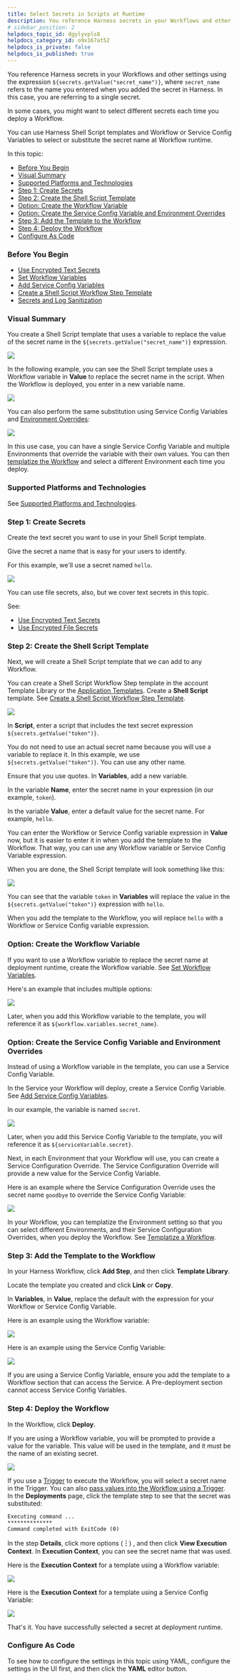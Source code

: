 ```yaml
---
title: Select Secrets in Scripts at Runtime
description: You reference Harness secrets in your Workflows and other settings using the expression ${secrets.getValue("secret_name")} , where secret_name refers to the name you entered when you added the secret…
# sidebar_position: 2
helpdocs_topic_id: dgylyvpls8
helpdocs_category_id: o9x167at52
helpdocs_is_private: false
helpdocs_is_published: true
---
```


You reference Harness secrets in your Workflows and other settings using the expression `${secrets.getValue("secret_name")}`, where `secret_name` refers to the name you entered when you added the secret in Harness. In this
 case, you are referring to a single secret.


In some cases, you might want to select different secrets each time you deploy a Workflow.


You can use Harness Shell Script templates and Workflow or Service Config Variables to select or substitute the secret name at Workflow runtime.


In this topic:


* [Before You Begin](#before_you_begin)
* [Visual Summary](#visual_summary)
* [Supported Platforms and Technologies](#undefined)
* [Step 1: Create Secrets](#step_1_create_secrets)
* [Step 2: Create the Shell Script Template](#step_2_create_the_shell_script_template)
* [Option: Create the Workflow Variable](#option_create_the_workflow_variable)
* [Option: Create the Service Config Variable and Environment Overrides](#option_create_the_service_config_variable_and_environment_overrides)
* [Step 3: Add the Template to the Workflow](#step_3_add_the_template_to_the_workflow)
* [Step 4: Deploy the Workflow](#step_4_deploy_the_workflow)
* [Configure As Code](#configure_as_code)


### Before You Begin


* [Use Encrypted Text Secrets](use-encrypted-text-secrets.md)
* [Set Workflow Variables](../../../continuous-delivery/model-cd-pipeline/workflows/add-workflow-variables-new-template.md)
* [Add Service Config Variables](../../../continuous-delivery/model-cd-pipeline/setup-services/add-service-level-config-variables.md)
* [Create a Shell Script Workflow Step Template](../../account/manage-templatelib/create-a-shell-script-workflow-step-template.md)
* [Secrets and Log Sanitization](../../techref-category/techref-security/secrets-and-log-sanitization.md)


### Visual Summary


You create a Shell Script template that uses a variable to replace the value of the secret name in the `${secrets.getValue("secret_name")}` expression.




![](./static/select-secrets-in-scripts-at-runtime-30.png)



In the following example, you can see the Shell Script template uses a Workflow variable in **Value** to replace the secret name in the script. When the Workflow is deployed, you enter in a new variable name.




![](./static/select-secrets-in-scripts-at-runtime-31.png)


You can also perform the same substitution using Service Config Variables and
 [Environment Overrides](../../../continuous-delivery/model-cd-pipeline/environments/override-service-files-and-variables-in-environments.md):



![](./static/select-secrets-in-scripts-at-runtime-32.png)


In this use case, you can have a single Service Config Variable and multiple Environments that override the variable with their own values. You can then
 [templatize the Workflow](../../../continuous-delivery/model-cd-pipeline/workflows/templatize-a-workflow-new-template.md) and select a different Environment each time you deploy.


### Supported Platforms and Technologies


See
 [Supported Platforms and Technologies](https://docs.harness.io/article/220d0ojx5y-supported-platforms).


### Step 1: Create Secrets


Create the text secret you want to use in your Shell Script template.


Give the secret a name that is easy for your users to identify.


For this example, we'll use a secret named `hello`.




![](./static/select-secrets-in-scripts-at-runtime-33.png)


You can use file secrets, also, but we cover text secrets in this topic.


See:


* [Use Encrypted Text Secrets](use-encrypted-text-secrets.md)
* [Use Encrypted File Secrets](use-encrypted-file-secrets.md)


### Step 2: Create the Shell Script Template


Next, we will create a Shell Script template that we can add to any Workflow.


You can create a Shell Script Workflow Step template in the account Template Library or the
 [Application Templates](../../../continuous-delivery/concepts-cd/deployment-types/use-templates.md).
Create a **Shell Script** template. See
 [Create a Shell Script Workflow Step Template](../../account/manage-templatelib/create-a-shell-script-workflow-step-template.md).




![](./static/select-secrets-in-scripts-at-runtime-34.png)


In **Script**, enter a script that includes the text secret expression `${secrets.getValue("token")}`.


You do not need to use an actual secret name because you will use a variable to replace it. In this example, we use `${secrets.getValue("token")}`. You can use any other name.


Ensure that you use quotes.
In **Variables**, add a new variable.


In the variable **Name**, enter the secret name in your expression (in our example, `token`).


In the variable **Value**, enter a default value for the secret name. For example, `hello`.


You can enter the Workflow or Service Config variable expression in **Value** now, but it is easier to enter it in when you add the template to the Workflow. That way, you can use any Workflow variable or Service Config Variable expression.


When you are done, the Shell Script template will look something like this:



![](./static/select-secrets-in-scripts-at-runtime-35.png)



You can see that the variable `token` in **Variables** will replace the value in the `${secrets.getValue("token")}` expression with `hello`.


When you add the template to the Workflow, you will replace `hello` with a Workflow or Service Config variable expression.


### Option: Create the Workflow Variable


If you want to use a Workflow variable to replace the secret name at deployment runtime, create the Workflow variable. See
 [Set Workflow Variables](../../../continuous-delivery/model-cd-pipeline/workflows/add-workflow-variables-new-template.md).


Here's an example that includes multiple options:



![](./static/select-secrets-in-scripts-at-runtime-36.png)


Later, when you add this Workflow variable to the template, you will reference it as `${workflow.variables.secret_name}`.


### Option: Create the Service Config Variable and Environment Overrides


Instead of using a Workflow variable in the template, you can use a Service Config Variable.


In the Service your Workflow will deploy, create a Service Config Variable. See
 [Add Service Config Variables](../../../continuous-delivery/model-cd-pipeline/setup-services/add-service-level-config-variables.md).


In our example, the variable is named `secret`.




![](./static/select-secrets-in-scripts-at-runtime-37.png)


Later, when you add this Service Config Variable to the template, you will reference it as `${serviceVariable.secret}`.


Next, in each Environment that your Workflow will use, you can create a Service Configuration Override. The Service Configuration Override will provide a new value for the Service Config Variable.


Here is an example where the Service Configuration Override uses the secret name `goodbye` to override the Service Config Variable:




![](./static/select-secrets-in-scripts-at-runtime-38.png)


In your Workflow, you can templatize the Environment setting so that you can select different Environments, and their Service Configuration Overrides, when you deploy the Workflow. See
 [Templatize a Workflow](../../../continuous-delivery/model-cd-pipeline/workflows/templatize-a-workflow-new-template.md).


### Step 3: Add the Template to the Workflow


In your Harness Workflow, click **Add Step**, and then click **Template Library**.


Locate the template you created and click **Link** or **Copy**.


In **Variables**, in **Value**, replace the default with the expression for your Workflow or Service Config Variable.


Here is an example using the Workflow variable:




![](./static/select-secrets-in-scripts-at-runtime-39.png)


Here is an example using the Service Config Variable:




![](./static/select-secrets-in-scripts-at-runtime-40.png)


If you are using a Service Config Variable, ensure you add the template to a Workflow section that can access the Service. A Pre-deployment section
 cannot access Service Config Variables.


### Step 4: Deploy the Workflow


In the Workflow, click **Deploy**.


If you are using a Workflow variable, you will be prompted to provide a value for the variable. This value will be used in the template, and it must be the name of an existing secret.




![](./static/select-secrets-in-scripts-at-runtime-41.png)


If you use a
 [Trigger](../../../continuous-delivery/model-cd-pipeline/triggers/add-a-trigger-2.md) to execute the Workflow, you will select a secret name in the Trigger. You can also
 [pass values into the Workflow using a Trigger](../../../continuous-delivery/model-cd-pipeline/expressions/passing-variable-into-workflows.md).
In the **Deployments** page, click the template step to see that the secret was substituted:


```
Executing command ...  
**************  
Command completed with ExitCode (0)
```

In the step **Details**, click more options (**︙**) , and then click **View Execution Context**. In **Execution Context**, you can see the secret name that was used.


Here is the **Execution Context** for a template using a Workflow variable:




![](./static/select-secrets-in-scripts-at-runtime-42.png)


Here is the **Execution Context** for a template using a Service Config Variable:




![](./static/select-secrets-in-scripts-at-runtime-43.png)


That's it. You have successfully selected a secret at deployment runtime.


### Configure As Code


To see how to configure the settings in this topic using YAML, configure the settings in the UI first, and then click the **YAML** editor button.

